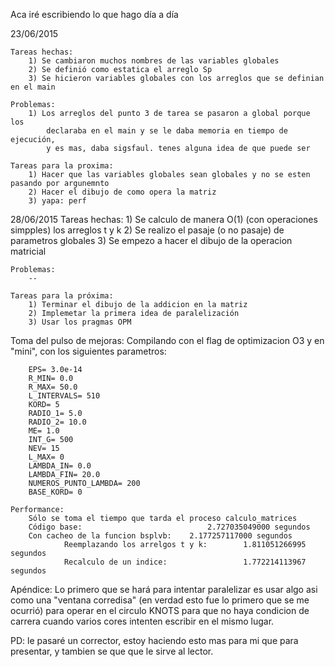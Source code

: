 Aca iré escribiendo lo que hago día a día

23/06/2015

    Tareas hechas:
        1) Se cambiaron muchos nombres de las variables globales
        2) Se definió como estatica el arreglo Sp
        3) Se hicieron variables globales con los arreglos que se definian en el main

    Problemas:
        1) Los arreglos del punto 3 de tarea se pasaron a global porque los 
            declaraba en el main y se le daba memoria en tiempo de ejecución, 
            y es mas, daba sigsfaul. tenes alguna idea de que puede ser

    Tareas para la proxima:
        1) Hacer que las variables globales sean globales y no se esten pasando por argunemnto
        2) Hacer el dibujo de como opera la matriz
        3) yapa: perf

28/06/2015
    Tareas hechas:
        1) Se calculo de manera O(1) (con operaciones simpples) los arreglos t y k
        2) Se realizo el pasaje (o no pasaje) de parametros globales
        3) Se empezo a hacer el dibujo de la operacion matricial

    Problemas:
        --

    Tareas para la próxima:
        1) Terminar el dibujo de la addicion en la matriz
        2) Implemetar la primera idea de paralelización
        3) Usar los pragmas OPM



Toma del pulso de mejoras:
	Compilando con el flag de optimizacion O3 y en "mini", con los siguientes parametros:

		EPS= 3.0e-14
		R_MIN= 0.0 
		R_MAX= 50.0
		L_INTERVALS= 510
		KORD= 5 
		RADIO_1= 5.0 
		RADIO_2= 10.0 
		ME= 1.0 
		INT_G= 500 
		NEV= 15 
		L_MAX= 0 
		LAMBDA_IN= 0.0 
		LAMBDA_FIN= 20.0 
		NUMEROS_PUNTO_LAMBDA= 200 
		BASE_KORD= 0

	Performance:
		Sólo se toma el tiempo que tarda el proceso calculo_matrices
		Código base:                            2.727035049000 segundos
		Con cacheo de la funcion bsplvb: 	2.177257117000 segundos
                Reemplazando los arrelgos t y k:        1.811051266995 segundos
                Recalculo de un indice:                 1.772214113967 segundos
        

Apéndice:
        Lo primero que se hará para intentar paralelizar es usar algo asi como una "ventana corredisa" (en verdad esto fue lo primero que se me ocurrió) para operar en el circulo KNOTS para que no haya condicion de carrera cuando varios cores intenten escribir en el mismo lugar.


PD: le pasaré un corrector, estoy haciendo esto mas para mi que para presentar, y tambien se que
que le sirve al lector.
